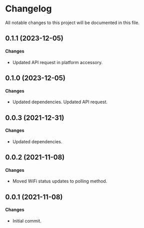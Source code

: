 # Changelog

All notable changes to this project will be documented in this file.

## 0.1.1 (2023-12-05)

#### Changes

- Updated API request in platform accessory.

## 0.1.0 (2023-12-05)

#### Changes

- Updated dependencies.  Updated API request.

## 0.0.3 (2021-12-31)

#### Changes

- Updated dependencies.

## 0.0.2 (2021-11-08)

#### Changes

- Moved WiFi status updates to polling method.

## 0.0.1 (2021-11-08)

#### Changes

- Initial commit.
